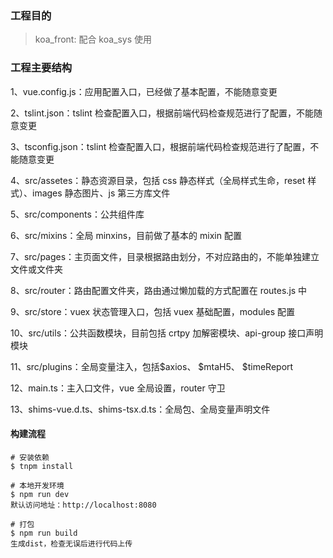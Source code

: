 ### 工程目的

> koa_front: 配合 koa_sys 使用

### 工程主要结构

1、vue.config.js：应用配置入口，已经做了基本配置，不能随意变更

2、tslint.json：tslint 检查配置入口，根据前端代码检查规范进行了配置，不能随意变更

3、tsconfig.json：tslint 检查配置入口，根据前端代码检查规范进行了配置，不能随意变更

4、src/assetes：静态资源目录，包括 css 静态样式（全局样式生命，reset 样式）、images 静态图片、js 第三方库文件

5、src/components：公共组件库

6、src/mixins：全局 minxins，目前做了基本的 mixin 配置

7、src/pages：主页面文件，目录根据路由划分，不对应路由的，不能单独建立文件或文件夹

8、src/router：路由配置文件夹，路由通过懒加载的方式配置在 routes.js 中

9、src/store：vuex 状态管理入口，包括 vuex 基础配置，modules 配置

10、src/utils：公共函数模块，目前包括 crtpy 加解密模块、api-group 接口声明模块

11、src/plugins：全局变量注入，包括$axios、 $mtaH5、 \$timeReport

12、main.ts：主入口文件，vue 全局设置，router 守卫

13、shims-vue.d.ts、shims-tsx.d.ts：全局包、全局变量声明文件

#### 构建流程

```
# 安装依赖
$ tnpm install

# 本地开发环境
$ npm run dev
默认访问地址：http://localhost:8080

# 打包
$ npm run build
生成dist，检查无误后进行代码上传
```
